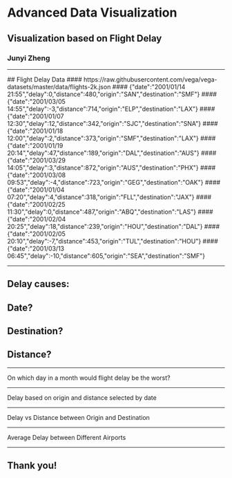 <!-- .slide: class="center" -->
# Advanced Data Visualization

## Visualization based on Flight Delay


### Junyi Zheng

---

<section style="text-align: left;">
## Flight Delay Data
#### https://raw.githubusercontent.com/vega/vega-datasets/master/data/flights-2k.json
#### {"date":"2001/01/14 21:55","delay":0,"distance":480,"origin":"SAN","destination":"SMF"}
#### {"date":"2001/03/05 14:55","delay":-3,"distance":714,"origin":"ELP","destination":"LAX"}
#### {"date":"2001/01/07 12:30","delay":12,"distance":342,"origin":"SJC","destination":"SNA"}
#### {"date":"2001/01/18 12:00","delay":2,"distance":373,"origin":"SMF","destination":"LAX"}
#### {"date":"2001/01/19 20:14","delay":47,"distance":189,"origin":"DAL","destination":"AUS"}
#### {"date":"2001/03/29 14:05","delay":3,"distance":872,"origin":"AUS","destination":"PHX"}
#### {"date":"2001/03/08 09:53","delay":-4,"distance":723,"origin":"GEG","destination":"OAK"}
#### {"date":"2001/01/04 07:20","delay":4,"distance":318,"origin":"FLL","destination":"JAX"}
#### {"date":"2001/02/25 11:30","delay":0,"distance":487,"origin":"ABQ","destination":"LAS"}
#### {"date":"2001/02/04 20:25","delay":18,"distance":239,"origin":"HOU","destination":"DAL"}
#### {"date":"2001/02/05 20:10","delay":-7,"distance":453,"origin":"TUL","destination":"HOU"}
#### {"date":"2001/03/13 06:45","delay":-10,"distance":605,"origin":"SEA","destination":"SMF"}



---

<!-- .slide: class="center" -->

# Delay causes:

## Date?
## Destination?
## Distance?

---

On which day in a month would flight delay be the worst?

<div id="vis2"></div>


---

Delay based on origin and distance selected by date

<div id="vis3"></div>


---

Delay vs Distance between Origin and Destination


<div id="vis"></div>


---

Average Delay between Different Airports

<div id="vis1"></div>

---

<!-- .slide: class="center" -->
# Thank you!